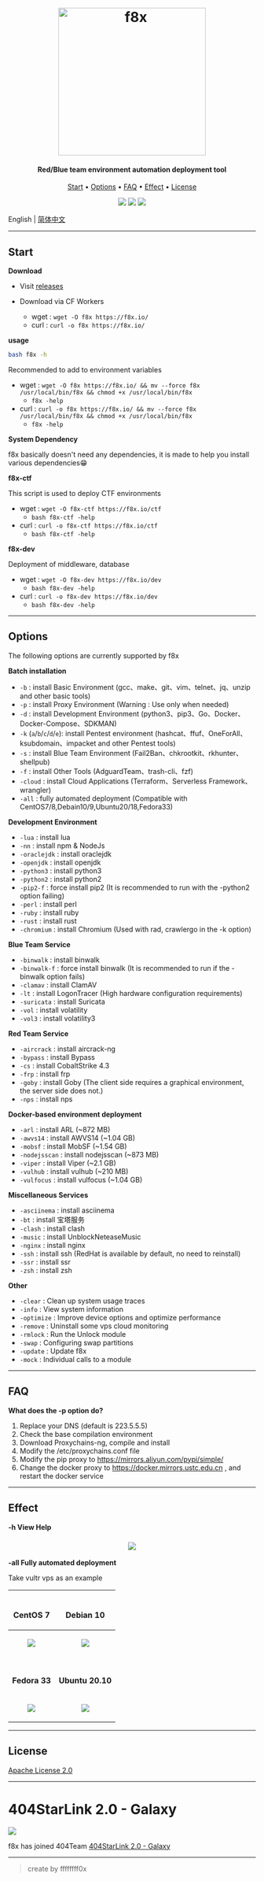 <h1 align="center">
  <br>
  <img src="./assets/img/banner.png" width="300px" alt="f8x">
</h1>

<h4 align="center">Red/Blue team environment automation deployment tool</h4>

<p align="center">
  <a href="#start">Start</a> •
  <a href="#options">Options</a> •
  <a href="#faq">FAQ</a> •
  <a href="#effect">Effect</a> •
  <a href="#license">License</a>
</p>

<p align="center">
    <img src="https://img.shields.io/badge/Category-automation-red.svg">
    <img src="https://img.shields.io/github/release/ffffffff0x/f8x"></a>
    <img src="https://github.com/ffffffff0x/f8x/workflows/dev/badge.svg">
</p>

English | [简体中文](README.zh-cn.md)

---

## Start

**Download**

- Visit [releases](https://github.com/ffffffff0x/f8x/releases)

- Download via CF Workers
  - wget : `wget -O f8x https://f8x.io/`
  - curl : `curl -o f8x https://f8x.io/`

**usage**
```bash
bash f8x -h
```

Recommended to add to environment variables
- wget : `wget -O f8x https://f8x.io/ && mv --force f8x /usr/local/bin/f8x && chmod +x /usr/local/bin/f8x`
  - `f8x -help`
- curl : `curl -o f8x https://f8x.io/ && mv --force f8x /usr/local/bin/f8x && chmod +x /usr/local/bin/f8x`
  - `f8x -help`

**System Dependency**

f8x basically doesn't need any dependencies, it is made to help you install various dependencies😁

**f8x-ctf**

This script is used to deploy CTF environments

- wget : `wget -O f8x-ctf https://f8x.io/ctf`
  - `bash f8x-ctf -help`
- curl : `curl -o f8x-ctf https://f8x.io/ctf`
  - `bash f8x-ctf -help`

**f8x-dev**

Deployment of middleware, database

- wget : `wget -O f8x-dev https://f8x.io/dev`
  - `bash f8x-dev -help`
- curl : `curl -o f8x-dev https://f8x.io/dev`
  - `bash f8x-dev -help`

---

## Options

The following options are currently supported by f8x

**Batch installation**
- `-b`            : install Basic Environment          (gcc、make、git、vim、telnet、jq、unzip and other basic tools)
- `-p`            : install Proxy Environment          (Warning : Use only when needed)
- `-d`            : install Development Environment    (python3、pip3、Go、Docker、Docker-Compose、SDKMAN)
- `-k` (`a`/`b`/`c`/`d`/`e`): install Pentest environment        (hashcat、ffuf、OneForAll、ksubdomain、impacket and other Pentest tools)
- `-s`            : install Blue Team Environment      (Fail2Ban、chkrootkit、rkhunter、shellpub)
- `-f`            : install Other Tools                (AdguardTeam、trash-cli、fzf)
- `-cloud`        : install Cloud Applications         (Terraform、Serverless Framework、wrangler)
- `-all`          : fully automated deployment         (Compatible with CentOS7/8,Debain10/9,Ubuntu20/18,Fedora33)

**Development Environment**
- `-lua`          : install lua
- `-nn`           : install npm & NodeJs
- `-oraclejdk`    : install oraclejdk
- `-openjdk`      : install openjdk
- `-python3`      : install python3
- `-python2`      : install python2
- `-pip2-f`       : force install pip2                 (It is recommended to run with the -python2 option failing)
- `-perl`         : install perl
- `-ruby`         : install ruby
- `-rust`         : install rust
- `-chromium`     : install Chromium                   (Used with rad, crawlergo in the -k option)

**Blue Team Service**
- `-binwalk`      : install binwalk
- `-binwalk-f`    : force install binwalk              (It is recommended to run if the -binwalk option fails)
- `-clamav`       : install ClamAV
- `-lt`           : install LogonTracer                (High hardware configuration requirements)
- `-suricata`     : install Suricata
- `-vol`          : install volatility
- `-vol3`         : install volatility3

**Red Team Service**
- `-aircrack`     : install aircrack-ng
- `-bypass`       : install Bypass
- `-cs`           : install CobaltStrike 4.3
- `-frp`          : install frp
- `-goby`         : install Goby                       (The client side requires a graphical environment, the server side does not.)
- `-nps`          : install nps

**Docker-based environment deployment**
- `-arl`          : install ARL (~872 MB)
- `-awvs14`       : install AWVS14 (~1.04 GB)
- `-mobsf`        : install MobSF (~1.54 GB)
- `-nodejsscan`   : install nodejsscan (~873 MB)
- `-viper`        : install Viper (~2.1 GB)
- `-vulhub`       : install vulhub (~210 MB)
- `-vulfocus`     : install vulfocus (~1.04 GB)

**Miscellaneous Services**
- `-asciinema`    : install asciinema
- `-bt`           : install 宝塔服务
- `-clash`        : install clash
- `-music`        : install UnblockNeteaseMusic
- `-nginx`        : install nginx
- `-ssh`          : install ssh                         (RedHat is available by default, no need to reinstall)
- `-ssr`          : install ssr
- `-zsh`          : install zsh

**Other**
- `-clear`        : Clean up system usage traces
- `-info`         : View system information
- `-optimize`     : Improve device options and optimize performance
- `-remove`       : Uninstall some vps cloud monitoring
- `-rmlock`       : Run the Unlock module
- `-swap`         : Configuring swap partitions
- `-update`       : Update f8x
- `-mock`         : Individual calls to a module

---

## FAQ

**What does the -p option do?**

1. Replace your DNS (default is 223.5.5.5)
2. Check the base compilation environment
3. Download Proxychains-ng, compile and install
4. Modify the /etc/proxychains.conf file
5. Modify the pip proxy to https://mirrors.aliyun.com/pypi/simple/
6. Change the docker proxy to https://docker.mirrors.ustc.edu.cn , and restart the docker service

---

## Effect

**-h View Help**

<h3 align="center">
  <img src="./assets/img/1.png"></a>
</h3>

**-all Fully automated deployment**

Take vultr vps as an example

| <br><b><p align="center">CentOS 7</p> | <br><b><p align="center">Debian 10</p> |
| - | - |
| <p align="center"><a href="https://asciinema.org/a/WTGNRBd9WYLHUOgZcce9sjkeY"><img src="https://asciinema.org/a/WTGNRBd9WYLHUOgZcce9sjkeY.svg" /></p></a> | <p align="center"><a href="https://asciinema.org/a/Mq0N07O9K2jWsDuUoukHTEVOt"><img src="https://asciinema.org/a/Mq0N07O9K2jWsDuUoukHTEVOt.svg" /></p></a> |
| <br><b><p align="center">Fedora 33</p> | <br><b><p align="center">Ubuntu 20.10</p> |
| <p align="center"><a href="https://asciinema.org/a/NccoFLvW5Xcl0PW0HnTu32vHf"><img src="https://asciinema.org/a/NccoFLvW5Xcl0PW0HnTu32vHf.svg" /></p></a> | <p align="center"><a href="https://asciinema.org/a/Us90ody5ffAOIrr9p93dmO8Ct"><img src="https://asciinema.org/a/Us90ody5ffAOIrr9p93dmO8Ct.svg" /></p></a> |

---

## License

[Apache License 2.0](https://github.com/ffffffff0x/f8x/blob/main/LICENSE)

---

# 404StarLink 2.0 - Galaxy

![](https://github.com/knownsec/404StarLink-Project/raw/master/logo.png)

f8x has joined 404Team [404StarLink 2.0 - Galaxy](https://github.com/knownsec/404StarLink2.0-Galaxy)

---

> create by ffffffff0x

